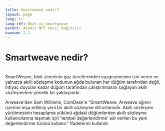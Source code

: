 ```yaml
---
title: Smartweave nedir?
layout: page
lang: tr
lang-ref: What-is-smartweave
parent: Atomic NFT nasıl dağıtılır
navnum: 2.2
---
```


# Smartweave nedir?

<br>
SmartWeave, blok zincirinin gaz ücretlerinden vazgeçmesine izin veren ve yalnızca akıllı sözleşme kodunun ağda bulunan her düğüm tarafından değil, ihtiyaç duyulan kadar düğüm tarafından çalıştırılmasını sağlayan akıllı sözleşmelere yönelik bir yaklaşımdır.

Arweave'den Sam Williams, CoinDesk'e “SmartWeave, Arweave ağının üzerine inşa edilmiş yeni bir akıllı sözleşme dili ortamıdır. Akıllı sözleşme yürütmesinin hesaplama yükünü ağdaki düğümlerden akıllı sözleşme kullanıcılarına taşımak için 'tembel değerlendirme' adı verilen bu yeni değerlendirme türünü kullanır.” İfadelerini kullandı.
